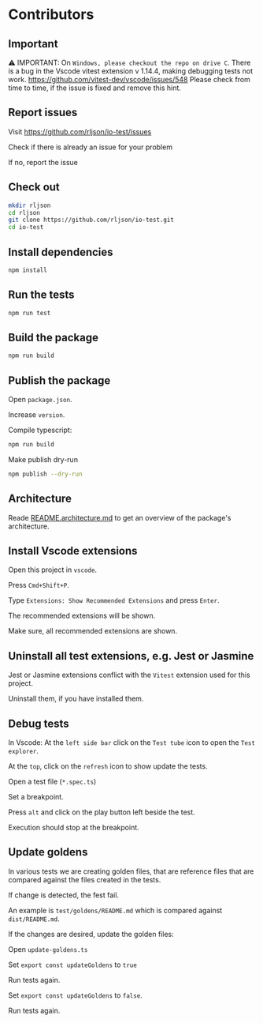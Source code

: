 # Contributors

## Important

⚠️ IMPORTANT: On `Windows, please checkout the repo on drive C`.
There is a bug in the Vscode vitest extension v 1.14.4, making debugging tests
not work. <https://github.com/vitest-dev/vscode/issues/548>
Please check from time to time, if the issue is fixed and remove this hint.

## Report issues

Visit <https://github.com/rljson/io-test/issues>

Check if there is already an issue for your problem

If no, report the issue

## Check out

```bash
mkdir rljson
cd rljson
git clone https://github.com/rljson/io-test.git
cd io-test
```

## Install dependencies

```bash
npm install
```

## Run the tests

```bash
npm run test
```

## Build the package

```bash
npm run build
```

## Publish the package

Open `package.json`.

Increase `version`.

Compile typescript:

```bash
npm run build
```

Make publish dry-run

```bash
npm publish --dry-run
```

## Architecture

Reade [README.architecture.md](./README.architecture.md) to get an overview
of the package's architecture.

## Install Vscode extensions

Open this project in `vscode`.

Press `Cmd+Shift+P`.

Type `Extensions: Show Recommended Extensions` and press `Enter`.

The recommended extensions will be shown.

Make sure, all recommended extensions are shown.

## Uninstall all test extensions, e.g. Jest or Jasmine

Jest or Jasmine extensions conflict with the `Vitest` extension used for this
project.

Uninstall them, if you have installed them.

## Debug tests

In Vscode: At the `left side bar` click on the `Test tube` icon to open the `Test explorer`.

At the `top`, click on the `refresh` icon to show update the tests.

Open a test file (`*.spec.ts`)

Set a breakpoint.

Press `alt` and click on the play button left beside the test.

Execution should stop at the breakpoint.

## Update goldens

In various tests we are creating golden files, that are reference files that
are compared against the files created in the tests.

If change is detected, the fest fail.

An example is `test/goldens/README.md` which is compared against
`dist/README.md`.

If the changes are desired, update the golden files:

Open `update-goldens.ts`

Set `export const updateGoldens` to `true`

Run tests again.

Set `export const updateGoldens` to `false`.

Run tests again.
